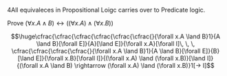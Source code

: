 4All equivaleces in Propositional Loigc carries over to Predicate logic.

Prove $(\forall x.A \land B) \leftrightarrow ((\forall x.A) \land (\forall x.B))$

$$\huge\cfrac{\cfrac{\cfrac{\cfrac{\cfrac{\cfrac{}{\forall x.A \land B}1}{A \land B}[\forall E]}{A}[\land E]}{\forall x.A}[\forall I]\, \, \, \cfrac{\cfrac{\cfrac{\cfrac{}{\forall x.A \land B}1}{A \land B}[\forall E]}{B}[\land E]}{\forall x.B}[\forall I]}{(\forall x.A) \land (\forall x.B)}[\land I]}{(\forall x.A \land B) \rightarrow (\forall x.A) \land (\forall x.B)}1[-> I]$$

